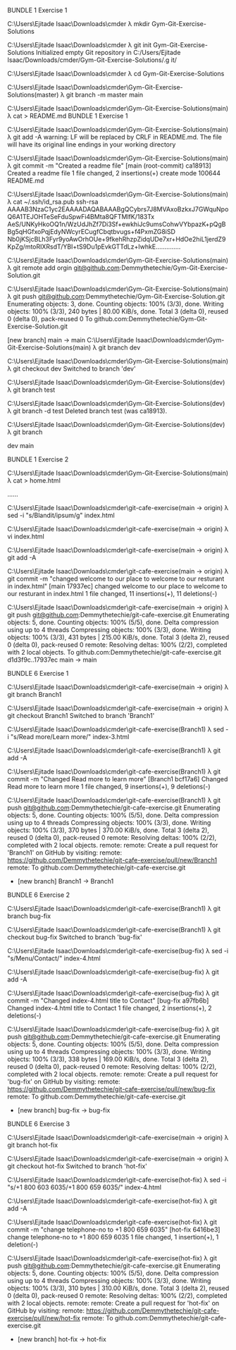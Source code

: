 BUNDLE 1 
Exercise 1

C:\Users\Ejitade Isaac\Downloads\cmder
λ mkdir Gym-Git-Exercise-Solutions

C:\Users\Ejitade Isaac\Downloads\cmder
λ git init Gym-Git-Exercise-Solutions
Initialized empty Git repository in C:/Users/Ejitade Isaac/Downloads/cmder/Gym-Git-Exercise-Solutions/.g it/

C:\Users\Ejitade Isaac\Downloads\cmder
λ cd Gym-Git-Exercise-Solutions

C:\Users\Ejitade Isaac\Downloads\cmder\Gym-Git-Exercise-Solutions(master)
λ git branch -m master main

C:\Users\Ejitade Isaac\Downloads\cmder\Gym-Git-Exercise-Solutions(main)
λ cat > README.md
BUNDLE 1
Exercise 1

C:\Users\Ejitade Isaac\Downloads\cmder\Gym-Git-Exercise-Solutions(main)
λ git add -A
warning: LF will be replaced by CRLF in README.md.
The file will have its original line endings in your working directory

C:\Users\Ejitade Isaac\Downloads\cmder\Gym-Git-Exercise-Solutions(main)
λ git commit -m "Created a readme file"
[main (root-commit) ca18913] Created a readme file
1 file changed, 2 insertions(+)
create mode 100644 README.md

C:\Users\Ejitade Isaac\Downloads\cmder\Gym-Git-Exercise-Solutions(main)
λ cat ~/.ssh/id_rsa.pub
ssh-rsa AAAAB3NzaC1yc2EAAAADAQABAAABgQCybrs7J8MVAxoBzkxJ7GWquNpoQ6A1TEJOHTeSeFduSpwFi4BMta8QFTMlfK/183Tx AeS/UNKyHkoOQ1n/WzUdJhZf7Di3Sf+ewkhiJc9umsCohwVYbpazK+pQgBBg5qHGfxoPqjEdyNWcyrECugfCbqtbvugs+f4PxmZG8iSD Nb0jKSjcBLh3Fyr9yoAwOrhOUe+9fkehRhzpZidqUDe7xr+HdOe2hiL1jerdZ9KpZg/mtoRIXRsdT/YBI+tS9Du1pEvkGTTdLz+IwhkE..............

C:\Users\Ejitade Isaac\Downloads\cmder\Gym-Git-Exercise-Solutions(main)
λ git remote add orgin git@github.com:Demmythetechie/Gym-Git-Exercise-Solution.git

C:\Users\Ejitade Isaac\Downloads\cmder\Gym-Git-Exercise-Solutions(main)
λ git push git@github.com:Demmythetechie/Gym-Git-Exercise-Solution.git
Enumerating objects: 3, done.
Counting objects: 100% (3/3), done.
Writing objects: 100% (3/3), 240 bytes | 80.00 KiB/s, done.
Total 3 (delta 0), reused 0 (delta 0), pack-reused 0
To github.com:Demmythetechie/Gym-Git-Exercise-Solution.git

[new branch] main -> main
C:\Users\Ejitade Isaac\Downloads\cmder\Gym-Git-Exercise-Solutions(main)
λ git branch dev

C:\Users\Ejitade Isaac\Downloads\cmder\Gym-Git-Exercise-Solutions(main)
λ git checkout dev
Switched to branch 'dev'

C:\Users\Ejitade Isaac\Downloads\cmder\Gym-Git-Exercise-Solutions(dev)
λ git branch test

C:\Users\Ejitade Isaac\Downloads\cmder\Gym-Git-Exercise-Solutions(dev)
λ git branch -d test
Deleted branch test (was ca18913).

C:\Users\Ejitade Isaac\Downloads\cmder\Gym-Git-Exercise-Solutions(dev)
λ git branch

dev
main


BUNDLE 1
Exercise 2

C:\Users\Ejitade Isaac\Downloads\cmder\Gym-Git-Exercise-Solutions(main)
λ cat > home.html
<!DOCTYPE html>
<html lang="en">
        <head>
                <title>Home</html>
        </head>
        <body>
                <div>
                        <p>This is the home page</p>
                </div>
        </body>
</html>

C:\Users\Ejitade Isaac\Downloads\cmder\Gym-Git-Exercise-Solutions(main)
λ git add home.html
warning: LF will be replaced by CRLF in home.html.
The file will have its original line endings in your working directory

C:\Users\Ejitade Isaac\Downloads\cmder\Gym-Git-Exercise-Solutions(main)
λ git stash
Saved working directory and index state WIP on main: df0bae3 deleted

C:\Users\Ejitade Isaac\Downloads\cmder\Gym-Git-Exercise-Solutions(main)
λ cat > about.html
<!DOCTYPE html>
<html lang="en">
        <head>
                <title>Home</html>
        </head>
        <body>
                <div>
                        <p>This is the about page</p>
                </div>
        </body>
</html>

C:\Users\Ejitade Isaac\Downloads\cmder\Gym-Git-Exercise-Solutions(main)
λ git add about.html
warning: LF will be replaced by CRLF in about.html.
The file will have its original line endings in your working directory

C:\Users\Ejitade Isaac\Downloads\cmder\Gym-Git-Exercise-Solutions(main)
λ git stash
Saved working directory and index state WIP on main: df0bae3 deleted

C:\Users\Ejitade Isaac\Downloads\cmder\Gym-Git-Exercise-Solutions(main)
λ cat > team.html
<!DOCTYPE html>
<html lang="en">
        <head>
                <title>Home</html>
        </head>
        <body>
                <div>
                        <p>This is the team page</p>
                </div>
        </body>
</html>

C:\Users\Ejitade Isaac\Downloads\cmder\Gym-Git-Exercise-Solutions(main)
λ git add team.html
warning: LF will be replaced by CRLF in team.html.
The file will have its original line endings in your working directory

C:\Users\Ejitade Isaac\Downloads\cmder\Gym-Git-Exercise-Solutions(main)
λ git stash
Saved working directory and index state WIP on main: df0bae3 deleted

C:\Users\Ejitade Isaac\Downloads\cmder\Gym-Git-Exercise-Solutions(main)
λ git add -A

C:\Users\Ejitade Isaac\Downloads\cmder\Gym-Git-Exercise-Solutions(main)
λ git stash list
stash@{0}: WIP on main: df0bae3 deleted
stash@{1}: WIP on main: df0bae3 deleted
stash@{2}: WIP on main: df0bae3 deleted

C:\Users\Ejitade Isaac\Downloads\cmder\Gym-Git-Exercise-Solutions(main)
λ ls
README.md

C:\Users\Ejitade Isaac\Downloads\cmder\Gym-Git-Exercise-Solutions(main)
λ git stash pop stash@{1}
On branch main
Changes to be committed:
  (use "git restore --staged <file>..." to unstage)
        new file:   about.html

Dropped stash@{1} (c62da0414bdbc6ddad3321d099d89e397ca3e321)

C:\Users\Ejitade Isaac\Downloads\cmder\Gym-Git-Exercise-Solutions(main)
λ git add -A

C:\Users\Ejitade Isaac\Downloads\cmder\Gym-Git-Exercise-Solutions(main)
λ git commit -m "about.html file was unstashed"
[main 90cc27b] about.html file was unstashed
 1 file changed, 11 insertions(+)
 create mode 100644 about.html

C:\Users\Ejitade Isaac\Downloads\cmder\Gym-Git-Exercise-Solutions(main)
λ git stash pop --index 1
<stdin>:14: trailing whitespace.
                        <p>This is the home page</p>
warning: 1 line adds whitespace errors.
On branch main
Changes to be committed:
  (use "git restore --staged <file>..." to unstage)
        new file:   home.html

Dropped refs/stash@{1} (2eef36cd5ae77bf6666512c87c6d6cf3f195fc5d)

C:\Users\Ejitade Isaac\Downloads\cmder\Gym-Git-Exercise-Solutions(main)
λ git add -A

C:\Users\Ejitade Isaac\Downloads\cmder\Gym-Git-Exercise-Solutions(main)
λ git commit -m "home.html file was unstashed"
[main 5585050] home.html file was unstashed
 1 file changed, 11 insertions(+)
 create mode 100644 home.html

C:\Users\Ejitade Isaac\Downloads\cmder\Gym-Git-Exercise-Solutions(main)
λ git push git@github.com:Demmythetechie/Gym-Git-Exercise-Solution.git
Enumerating objects: 7, done.
Counting objects: 100% (7/7), done.
Delta compression using up to 4 threads
Compressing objects: 100% (6/6), done.
Writing objects: 100% (6/6), 638 bytes | 212.00 KiB/s, done.
Total 6 (delta 2), reused 0 (delta 0), pack-reused 0
remote: Resolving deltas: 100% (2/2), done.
To github.com:Demmythetechie/Gym-Git-Exercise-Solution.git
   df0bae3..5585050  main -> main

C:\Users\Ejitade Isaac\Downloads\cmder\Gym-Git-Exercise-Solutions(main)
λ git stash pop --index 0
<stdin>:14: trailing whitespace.
                        <p>This is the team page</p>
warning: 1 line adds whitespace errors.
On branch main
Changes to be committed:
  (use "git restore --staged <file>..." to unstage)
        new file:   team.html

Dropped refs/stash@{0} (0110c5af826fc0d9e08f6534c0f4fde5040caa69)

C:\Users\Ejitade Isaac\Downloads\cmder\Gym-Git-Exercise-Solutions(main)
λ git reset --hard
HEAD is now at 5585050 home.html file was unstashed

C:\Users\Ejitade Isaac\Downloads\cmder\Gym-Git-Exercise-Solutions(main)
λ ls
about.html  home.html  README.md
                  
BUNDLE 2
Exercise 1

C:\Users\Ejitade Isaac\Downloads\cmder\Gym-Git-Exercise-Solutions(main)
λ git branch ft/bundle-2

C:\Users\Ejitade Isaac\Downloads\cmder\Gym-Git-Exercise-Solutions(main)
λ git checkout ft/bundle-2
Switched to branch 'ft/bundle-2'
M       README.md

C:\Users\Ejitade Isaac\Downloads\cmder\Gym-Git-Exercise-Solutions(ft/bundle-2)
λ cat > services.html
<!DOCTYPE html>
<html lang="en">
        <head>
                <title>Home</html>
        </head>
        <body>
                <div>
                        <p>This is the service page</p>
                </div>
        </body>
</html>

C:\Users\Ejitade Isaac\Downloads\cmder\Gym-Git-Exercise-Solutions(ft/bundle-2)
λ cat >> README.md

BUNDLE 2
Exercise 1

C:\Users\Ejitade Isaac\Downloads\cmder\Gym-Git-Exercise-Solutions(ft/bundle-2)
λ git add services.html README.md
warning: LF will be replaced by CRLF in README.md.
The file will have its original line endings in your working directory
warning: LF will be replaced by CRLF in services.html.
The file will have its original line endings in your working directory

C:\Users\Ejitade Isaac\Downloads\cmder\Gym-Git-Exercise-Solutions(ft/bundle-2)
λ git commit -m "created a new branch and added some changes"
[ft/bundle-2 3563c8b] created a new branch and added some changes
 2 files changed, 15 insertions(+)
 create mode 100644 services.html

C:\Users\Ejitade Isaac\Downloads\cmder\Gym-Git-Exercise-Solutions(ft/bundle-2)
λ git push git@github.com:Demmythetechie/Gym-Git-Exercise-Solution.git
Enumerating objects: 6, done.
Counting objects: 100% (6/6), done.
Delta compression using up to 4 threads
Compressing objects: 100% (4/4), done.
Writing objects: 100% (4/4), 543 bytes | 271.00 KiB/s, done.
Total 4 (delta 1), reused 0 (delta 0), pack-reused 0
remote: Resolving deltas: 100% (1/1), completed with 1 local object.
remote:
remote: Create a pull request for 'ft/bundle-2' on GitHub by visiting:
remote:      https://github.com/Demmythetechie/Gym-Git-Exercise-Solution/pull/new/ft/bundle-2
remote:p
To github.com:Demmythetechie/Gym-Git-Exercise-Solution.git
 * [new branch]      ft/bundle-2 -> ft/bundle-2



BUNDLE 3
#Exercise 1

using vi cleared all my history command and response but used history command in cmder to find my command history.

  git branch ft/team-page
  cat > team.html
  git add team.html
  git commit -m "Created a branch ft/team-page and a html file in it"
  git checkout main
  git  branch ft/contact-page
  git log -1
  git checkout ft/contact-page
  git cherry-pick 9a2098516ddea1b4e515fcf223d5ca6f56929631
  cat > contact.html
  git add -A
  git commit -m "cherry picked the last changes made to branch ft/team-page and added a new html file"
  git branch ft/faq-page
  git checkout ft/faq-page
  cat > faq.html
  git add faq.html
  git commit -m "Created a new branch ft/faq-page and an html file faq.html"
  git push git@github.com:Demmythetechie/Gym-Git-Exercise-Solution.git
  git checkout ft/team-page
  git revert 9a2098516ddea1b4e515fcf223d5ca6f56929631
  git add -A
  git commit -m "reverted changes of contact branch commit made to team branch previously"
  git push git@github.com:Demmythetechie/Gym-Git-Exercise-Solution.git


BUNDLE 3
Exercise 2

C:\Users\Ejitade Isaac\Downloads\cmder\Gym-Git-Exercise-Solutions(main)
λ git checkout ft/home-page-redesign
Switched to branch 'ft/home-page-redesign'

C:\Users\Ejitade Isaac\Downloads\cmder\Gym-Git-Exercise-Solutions(ft/home-page-redesign)
λ git rebase main
Successfully rebased and updated refs/heads/ft/home-page-redesign.

C:\Users\Ejitade Isaac\Downloads\cmder\Gym-Git-Exercise-Solutions(ft/home-page-redesign)
λ sed -i "9 a \\t\t\t<p>we got all changes made to the main branch using git rebase main</p>" home.html

C:\Users\Ejitade Isaac\Downloads\cmder\Gym-Git-Exercise-Solutions(ft/home-page-redesign)
λ git add -A

C:\Users\Ejitade Isaac\Downloads\cmder\Gym-Git-Exercise-Solutions(ft/home-page-redesign)
λ git commit -m "created ft/home-page-redesign bramch and rebased all changes of main so far to it"
[ft/home-page-redesign 9996912] created ft/home-page-redesign bramch and rebased all changes of main so far to it
 1 file changed, 1 insertion(+)

C:\Users\Ejitade Isaac\Downloads\cmder\Gym-Git-Exercise-Solutions(ft/home-page-redesign)
λ git push git@github.com:Demmythetechie/Gym-Git-Exercise-Solution.git
Enumerating objects: 14, done.
Counting objects: 100% (14/14), done.
Delta compression using up to 4 threads
Compressing objects: 100% (12/12), done.
Writing objects: 100% (12/12), 1.52 KiB | 518.00 KiB/s, done.
Total 12 (delta 5), reused 0 (delta 0), pack-reused 0
remote: Resolving deltas: 100% (5/5), completed with 1 local object.
remote:
remote: Create a pull request for 'ft/home-page-redesign' on GitHub by visiting:
remote:      https://github.com/Demmythetechie/Gym-Git-Exercise-Solution/pull/new/ft/home-page-redesign
remote:
To github.com:Demmythetechie/Gym-Git-Exercise-Solution.git
 * [new branch]      ft/home-page-redesign -> ft/home-page-redesign


BUNDLE 4
Exercise 1

C:\Users\Ejitade Isaac\Downloads\cmder\Gym-Git-Exercise-Solutions(ft/home-page-redesign)
λ git checkout main
Switched to branch 'main'

C:\Users\Ejitade Isaac\Downloads\cmder\Gym-Git-Exercise-Solutions(main)
λ git remote add git-copy git@github.com:Demmythetechie/git-copy.git

C:\Users\Ejitade Isaac\Downloads\cmder\Gym-Git-Exercise-Solutions(main)
λ sed -i "10 a \\t\t\t<p>A new remote repo (git-copy) as been created and added</p>" home.html

C:\Users\Ejitade Isaac\Downloads\cmder\Gym-Git-Exercise-Solutions(main)
λ sed -i "9 a \\t\t\t<p>A new remote repo (git-copy) as been created and added</p>" home.html

C:\Users\Ejitade Isaac\Downloads\cmder\Gym-Git-Exercise-Solutions(main)
λ git add -A

C:\Users\Ejitade Isaac\Downloads\cmder\Gym-Git-Exercise-Solutions(main)
λ git commit -m "Created a new remote repo (git-copy) as been created and added it"
[main 269eea0] Created a new remote repo (git-copy) as been created and added it
 1 file changed, 1 insertion(+)

C:\Users\Ejitade Isaac\Downloads\cmder\Gym-Git-Exercise-Solutions(main)
λ git push git@github.com:Demmythetechie/Gym-Git-Exercise-Solution.git
Enumerating objects: 5, done.
Counting objects: 100% (5/5), done.
Delta compression using up to 4 threads
Compressing objects: 100% (3/3), done.
Writing objects: 100% (3/3), 380 bytes | 380.00 KiB/s, done.
Total 3 (delta 2), reused 0 (delta 0), pack-reused 0
remote: Resolving deltas: 100% (2/2), completed with 2 local objects.
To github.com:Demmythetechie/Gym-Git-Exercise-Solution.git
   8d09341..269eea0  main -> main

C:\Users\Ejitade Isaac\Downloads\cmder\Gym-Git-Exercise-Solutions(main)
λ git push git@github.com:Demmythetechie/git-copy.git
Enumerating objects: 55, done.
Counting objects: 100% (55/55), done.
Delta compression using up to 4 threads
Compressing objects: 100% (51/51), done.
Writing objects: 100% (55/55), 9.17 KiB | 447.00 KiB/s, done.
Total 55 (delta 26), reused 0 (delta 0), pack-reused 0
remote: Resolving deltas: 100% (26/26), done.
To github.com:Demmythetechie/git-copy.git
 * [new branch]      main -> main


BUNDLE 4
Exercise 2

C:\Users\Ejitade Isaac\Downloads\cmder\Gym-Git-Exercise-Solutions(main)
λ git branch ft/footer

C:\Users\Ejitade Isaac\Downloads\cmder\Gym-Git-Exercise-Solutions(main)
λ git checkout ft/footer
Switched to branch 'ft/footer'

C:\Users\Ejitade Isaac\Downloads\cmder\Gym-Git-Exercise-Solutions(ft/footer)
λ cat > footer.html
<!DOCTYPE html>
<html lang="en">
        <head>
                <title>Home</html>
        </head>
        <body>
                <div>
                        <p>This is the footer section of the home page</p>
                </div>
        </body>
</html>


C:\Users\Ejitade Isaac\Downloads\cmder\Gym-Git-Exercise-Solutions(ft/footer)
λ git add footer.html
warning: LF will be replaced by CRLF in footer.html.
The file will have its original line endings in your working directory

C:\Users\Ejitade Isaac\Downloads\cmder\Gym-Git-Exercise-Solutions(ft/footer)
λ git commit -m "Created ft/footer and footer.html branch in it"
[ft/footer 545ec40] Created ft/footer and footer.html branch in it
 1 file changed, 13 insertions(+)
 create mode 100644 footer.html

C:\Users\Ejitade Isaac\Downloads\cmder\Gym-Git-Exercise-Solutions(ft/footer)
λ sed -i "s/div/footer/g" footer.html

C:\Users\Ejitade Isaac\Downloads\cmder\Gym-Git-Exercise-Solutions(ft/footer)
λ git add footer.html

C:\Users\Ejitade Isaac\Downloads\cmder\Gym-Git-Exercise-Solutions(ft/footer)
λ git commit -m "Changed the div element in footer.html to footer element"
[ft/footer c97f697] Changed the div element in footer.html to footer element
 1 file changed, 3 insertions(+), 4 deletions(-)

C:\Users\Ejitade Isaac\Downloads\cmder\Gym-Git-Exercise-Solutions(ft/footer)
λ git push git@github.com:Demmythetechie/Gym-Git-Exercise-Solution.git
Enumerating objects: 7, done.
Counting objects: 100% (7/7), done.
Delta compression using up to 4 threads
Compressing objects: 100% (6/6), done.
Writing objects: 100% (6/6), 721 bytes | 360.00 KiB/s, done.
Total 6 (delta 3), reused 0 (delta 0), pack-reused 0
remote: Resolving deltas: 100% (3/3), completed with 1 local object.
remote:
remote: Create a pull request for 'ft/footer' on GitHub by visiting:
remote:      https://github.com/Demmythetechie/Gym-Git-Exercise-Solution/pull/new/ft/footer
remote:
To github.com:Demmythetechie/Gym-Git-Exercise-Solution.git
 * [new branch]      ft/footer -> ft/footer

C:\Users\Ejitade Isaac\Downloads\cmder\Gym-Git-Exercise-Solutions(ft/footer)
λ git push git@github.com:Demmythetechie/git-copy.git
Enumerating objects: 7, done.
Counting objects: 100% (7/7), done.
Delta compression using up to 4 threads
Compressing objects: 100% (6/6), done.
Writing objects: 100% (6/6), 721 bytes | 360.00 KiB/s, done.
Total 6 (delta 3), reused 0 (delta 0), pack-reused 0
remote: Resolving deltas: 100% (3/3), completed with 1 local object.
remote:
remote: Create a pull request for 'ft/footer' on GitHub by visiting:
remote:      https://github.com/Demmythetechie/git-copy/pull/new/ft/footer
remote:
To github.com:Demmythetechie/git-copy.git
 * [new branch]      ft/footer -> ft/footer

C:\Users\Ejitade Isaac\Downloads\cmder\Gym-Git-Exercise-Solutions(ft/footer)
λ git checkout main
Switched to branch 'main'

C:\Users\Ejitade Isaac\Downloads\cmder\Gym-Git-Exercise-Solutions(main)
λ git branch ft/squashing

C:\Users\Ejitade Isaac\Downloads\cmder\Gym-Git-Exercise-Solutions(main)
λ git checkout ft/squashing
Switched to branch 'ft/squashing'

C:\Users\Ejitade Isaac\Downloads\cmder\Gym-Git-Exercise-Solutions(ft/squashing)
λ git merge --squash ft/footer
Updating e197287..c97f697
Fast-forward
Squash commit -- not updating HEAD
 footer.html | 12 ++++++++++++
 1 file changed, 12 insertions(+)
 create mode 100644 footer.html

C:\Users\Ejitade Isaac\Downloads\cmder\Gym-Git-Exercise-Solutions(ft/squashing)
λ git commit -m "footer changes squashing"
[ft/squashing 6e90efb] footer changes squashing
 1 file changed, 12 insertions(+)
 create mode 100644 footer.html

C:\Users\Ejitade Isaac\Downloads\cmder\Gym-Git-Exercise-Solutions(ft/squashing)
λ git push git@github.com:Demmythetechie/git-copy.git
Enumerating objects: 4, done.
Counting objects: 100% (4/4), done.
Delta compression using up to 4 threads
Compressing objects: 100% (3/3), done.
Writing objects: 100% (3/3), 407 bytes | 203.00 KiB/s, done.
Total 3 (delta 1), reused 0 (delta 0), pack-reused 0
remote: Resolving deltas: 100% (1/1), completed with 1 local object.
remote:
remote: Create a pull request for 'ft/squashing' on GitHub by visiting:
remote:      https://github.com/Demmythetechie/git-copy/pull/new/ft/squashing
remote:
To github.com:Demmythetechie/git-copy.git
 * [new branch]      ft/squashing -> ft/squashing


BUNDLE 5
Exercise 1

Done. Github page is live

BUNDLE 5
Exercise 2

C:\Users\Ejitade Isaac\Downloads\cmder
λ git clone git@github.com:Demmythetechie/git-cafe-exercise.git
Cloning into 'git-cafe-exercise'...
remote: Enumerating objects: 107, done.
remote: Counting objects: 100% (12/12), done.
remote: Compressing objects: 100% (8/8), done.
remote: Total 107 (delta 5), reused 4 (delta 4), pack-reused 95Receiving objects:  97% (104/107), 1.86 MiB | 202.00 KReceiving objects: 100% (107/107), 1.86 MiB | 202.00 KiB/s
Receiving objects: 100% (107/107), 1.95 MiB | 227.00 KiB/s, done.
Resolving deltas: 100% (5/5), done.

C:\Users\Ejitade Isaac\Downloads\cmder
λ cd git-cafe-exercise

C:\Users\Ejitade Isaac\Downloads\cmder\git-cafe-exercise(main -> origin)
λ cat index.html
﻿<!DOCTYPE html>
<html lang="en">
<head>
    <title>Home</title>
    <meta charset="utf-8">
    <meta name="format-detection" content="telephone=no"/>
    <link rel="icon" href="images/favicon.ico" type="image/x-icon">
    <link rel="stylesheet" href="css/grid.css">
    <link rel="stylesheet" href="css/style.css">
    <link rel="stylesheet" href="css/camera.css">
    <link rel="stylesheet" href="css/jquery.fancybox.css"> ......
</head>
</html>

C:\Users\Ejitade Isaac\Downloads\cmder\git-cafe-exercise(main -> origin)
λ sed -i "s/Blandit/ipsum/g" index.html

C:\Users\Ejitade Isaac\Downloads\cmder\git-cafe-exercise(main -> origin)
λ vi index.html

C:\Users\Ejitade Isaac\Downloads\cmder\git-cafe-exercise(main -> origin)
λ git add -A

C:\Users\Ejitade Isaac\Downloads\cmder\git-cafe-exercise(main -> origin)
λ  git commit -m "changed welcome to our place to welcome to our resturant in index.html"
[main 17937ec] changed welcome to our place to welcome to our resturant in index.html
 1 file changed, 11 insertions(+), 11 deletions(-)

C:\Users\Ejitade Isaac\Downloads\cmder\git-cafe-exercise(main -> origin)
λ git push git@github.com:Demmythetechie/git-cafe-exercise.git
Enumerating objects: 5, done.
Counting objects: 100% (5/5), done.
Delta compression using up to 4 threads
Compressing objects: 100% (3/3), done.
Writing objects: 100% (3/3), 431 bytes | 215.00 KiB/s, done.
Total 3 (delta 2), reused 0 (delta 0), pack-reused 0
remote: Resolving deltas: 100% (2/2), completed with 2 local objects.
To github.com:Demmythetechie/git-cafe-exercise.git
   d1d3f9c..17937ec  main -> main


BUNDLE 6
Exercise 1

C:\Users\Ejitade Isaac\Downloads\cmder\git-cafe-exercise(main -> origin)
λ git branch Branch1

C:\Users\Ejitade Isaac\Downloads\cmder\git-cafe-exercise(main -> origin)
λ git checkout Branch1
Switched to branch 'Branch1'

C:\Users\Ejitade Isaac\Downloads\cmder\git-cafe-exercise(Branch1)
λ sed -i "s/Read more/Learn more/" index-3.html

C:\Users\Ejitade Isaac\Downloads\cmder\git-cafe-exercise(Branch1)
λ git add -A

C:\Users\Ejitade Isaac\Downloads\cmder\git-cafe-exercise(Branch1)
λ git commit -m "Changed Read more to learn more"
[Branch1 bcf17a6] Changed Read more to learn more
 1 file changed, 9 insertions(+), 9 deletions(-)

C:\Users\Ejitade Isaac\Downloads\cmder\git-cafe-exercise(Branch1)
λ git push git@github.com:Demmythetechie/git-cafe-exercise.git
Enumerating objects: 5, done.
Counting objects: 100% (5/5), done.
Delta compression using up to 4 threads
Compressing objects: 100% (3/3), done.
Writing objects: 100% (3/3), 370 bytes | 370.00 KiB/s, done.
Total 3 (delta 2), reused 0 (delta 0), pack-reused 0
remote: Resolving deltas: 100% (2/2), completed with 2 local objects.
remote:
remote: Create a pull request for 'Branch1' on GitHub by visiting:
remote:      https://github.com/Demmythetechie/git-cafe-exercise/pull/new/Branch1
remote:
To github.com:Demmythetechie/git-cafe-exercise.git
 * [new branch]      Branch1 -> Branch1

BUNDLE 6
Exercise 2

C:\Users\Ejitade Isaac\Downloads\cmder\git-cafe-exercise(Branch1)
λ git branch bug-fix

C:\Users\Ejitade Isaac\Downloads\cmder\git-cafe-exercise(Branch1)
λ git checkout bug-fix
Switched to branch 'bug-fix'

C:\Users\Ejitade Isaac\Downloads\cmder\git-cafe-exercise(bug-fix)
λ sed -i "s/Menu/Contact/" index-4.html

C:\Users\Ejitade Isaac\Downloads\cmder\git-cafe-exercise(bug-fix)
λ git add -A

C:\Users\Ejitade Isaac\Downloads\cmder\git-cafe-exercise(bug-fix)
λ git commit -m "Changed index-4.html title to Contact"
[bug-fix a97fb6b] Changed index-4.html title to Contact
 1 file changed, 2 insertions(+), 2 deletions(-)

C:\Users\Ejitade Isaac\Downloads\cmder\git-cafe-exercise(bug-fix)
λ git push git@github.com:Demmythetechie/git-cafe-exercise.git
Enumerating objects: 5, done.
Counting objects: 100% (5/5), done.
Delta compression using up to 4 threads
Compressing objects: 100% (3/3), done.
Writing objects: 100% (3/3), 338 bytes | 169.00 KiB/s, done.
Total 3 (delta 2), reused 0 (delta 0), pack-reused 0
remote: Resolving deltas: 100% (2/2), completed with 2 local objects.
remote:
remote: Create a pull request for 'bug-fix' on GitHub by visiting:
remote:      https://github.com/Demmythetechie/git-cafe-exercise/pull/new/bug-fix
remote:
To github.com:Demmythetechie/git-cafe-exercise.git
 * [new branch]      bug-fix -> bug-fix


BUNDLE 6
Exercise 3

C:\Users\Ejitade Isaac\Downloads\cmder\git-cafe-exercise(main -> origin)
λ git branch hot-fix

C:\Users\Ejitade Isaac\Downloads\cmder\git-cafe-exercise(main -> origin)
λ git checkout hot-fix
Switched to branch 'hot-fix'

C:\Users\Ejitade Isaac\Downloads\cmder\git-cafe-exercise(hot-fix)
λ sed -i "s/+1 800 603 6035/+1 800 659 6035/" index-4.html

C:\Users\Ejitade Isaac\Downloads\cmder\git-cafe-exercise(hot-fix)
λ git add -A

C:\Users\Ejitade Isaac\Downloads\cmder\git-cafe-exercise(hot-fix)
λ git commit -m "change telephone-no to +1 800 659 6035"
[hot-fix 6416be3] change telephone-no to +1 800 659 6035
 1 file changed, 1 insertion(+), 1 deletion(-)

C:\Users\Ejitade Isaac\Downloads\cmder\git-cafe-exercise(hot-fix)
λ git push git@github.com:Demmythetechie/git-cafe-exercise.git
Enumerating objects: 5, done.
Counting objects: 100% (5/5), done.
Delta compression using up to 4 threads
Compressing objects: 100% (3/3), done.
Writing objects: 100% (3/3), 310 bytes | 310.00 KiB/s, done.
Total 3 (delta 2), reused 0 (delta 0), pack-reused 0
remote: Resolving deltas: 100% (2/2), completed with 2 local objects.
remote:
remote: Create a pull request for 'hot-fix' on GitHub by visiting:
remote:      https://github.com/Demmythetechie/git-cafe-exercise/pull/new/hot-fix
remote:
To github.com:Demmythetechie/git-cafe-exercise.git
 * [new branch]      hot-fix -> hot-fix


